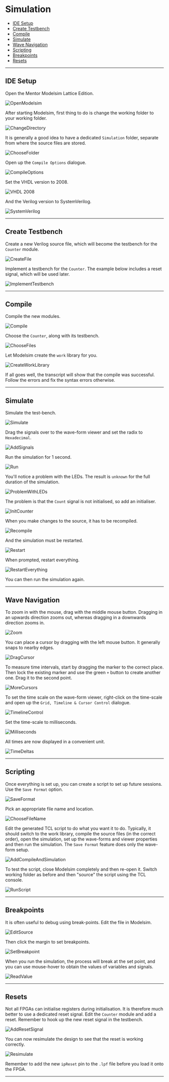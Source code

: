 # Simulation

- [IDE Setup](#ide-setup)
- [Create Testbench](#create-testbench)
- [Compile](#compile)
- [Simulate](#simulate)
- [Wave Navigation](#wave-navigation)
- [Scripting](#scripting)
- [Breakpoints](#breakpoints)
- [Resets](#resets)

--------------------------------------------------------------------------------

## IDE Setup

Open the Mentor Modelsim Lattice Edition.

![OpenModelsim](01_IDE_Setup/01_OpenModelsim.png)

After starting Modelsim, first thing to do is change the working folder to 
your working folder.

![ChangeDirectory](01_IDE_Setup/02_ChangeDirectory.png)

It is generally a good idea to have a dedicated `Simulation` folder, separate from where the source files are stored.

![ChooseFolder](01_IDE_Setup/03_ChooseFolder.png)

Open up the `Compile Options` dialogue.

![CompileOptions](01_IDE_Setup/04_CompileOptions.png)

Set the VHDL version to 2008.

![VHDL 2008](01_IDE_Setup/05_VHDL_2008.png)

And the Verilog version to SystemVerilog.

![SystemVerilog](01_IDE_Setup/06_SystemVerilog.png)

--------------------------------------------------------------------------------

## Create Testbench

Create a new Verilog source file, which will become the testbench for the 
`Counter` module.

![CreateFile](02_CreateTestbench/01_CreateFile.png)

Implement a testbench for the `Counter`.  The example below includes a reset 
signal, which will be used later.

![ImplementTestbench](02_CreateTestbench/02_ImplementTestbench.png)

--------------------------------------------------------------------------------

## Compile

Compile the new modules.

![Compile](03_Compile/01_Compile.png)

Choose the `Counter`, along with its testbench.

![ChooseFiles](03_Compile/02_ChooseFiles.png)

Let Modelsim create the `work` library for you.

![CreateWorkLibrary](03_Compile/03_CreateWorkLibrary.png)

If all goes well, the transcript will show that the compile was
successful.  Follow the errors and fix the syntax errors otherwise.

--------------------------------------------------------------------------------

## Simulate

Simulate the test-bench.

![Simulate](04_Simulate/01_Simulate.png)

Drag the signals over to the wave-form viewer and set the radix to `Hexadecimal`.

![AddSignals](04_Simulate/02_AddSignals.png)

Run the simulation for 1 second.

![Run](04_Simulate/03_Run.png)

You'll notice a problem with the LEDs.  The result is `unknown` for the full 
duration of the simulation.

![ProblemWithLEDs](04_Simulate/04_ProblemWithLEDs.png)

The problem is that the `Count` signal is not initialised, so add an initialiser.

![InitCounter](04_Simulate/05_InitCounter.png)

When you make changes to the source, it has to be recompiled.

![Recompile](04_Simulate/06_Recompile.png)

And the simulation must be restarted.

![Restart](04_Simulate/07_Restart.png)

When prompted, restart everything.

![RestartEverything](04_Simulate/08_RestartEverything.png)

You can then run the simulation again.

--------------------------------------------------------------------------------

## Wave Navigation

To zoom in with the mouse, drag with the middle mouse button. Dragging in an 
upwards direction zooms out, whereas dragging in a downwards direction zooms in.

![Zoom](05_WaveNavigation/01_Zoom.png)

You can place a cursor by dragging with the left mouse button.  It generally 
snaps to nearby edges.

![DragCursor](05_WaveNavigation/02_DragCursor.png)

To measure time intervals, start by dragging the marker to the correct
place.  Then lock the existing marker and use the green `+` button to create 
another one. Drag it to the second point.

![MoreCursors](05_WaveNavigation/03_MoreCursors.png)

To set the time scale on the wave-form viewer, right-click on the time-scale and open up the `Grid, Timeline & Cursor Control` dialogue.

![TimelineControl](05_WaveNavigation/04_TimelineControl.png)

Set the time-scale to milliseconds.

![Milliseconds](05_WaveNavigation/05_Milliseconds.png)

All times are now displayed in a convenient unit.

![TimeDeltas](05_WaveNavigation/06_TimeDeltas.png)

--------------------------------------------------------------------------------

## Scripting

Once everything is set up, you can create a script to set up
future sessions. Use the `Save Format` option.

![SaveFormat](06_Scripting/01_SaveFormat.png)

Pick an appropriate file name and location.

![ChooseFileName](06_Scripting/02_ChooseFileName.png)

Edit the generated TCL script to do what you want it to do.  Typically, it should
switch to the work library, compile the source files (in the correct order),
open the simulation, set up the wave-forms and viewer properties and then run
the simulation.  The `Save Format` feature does only the wave-form setup.

![AddCompileAndSimulation](06_Scripting/03_AddCompileAndSimulation.png)

To test the script, close Modelsim completely and then re-open it. Switch 
working folder as before and then "source" the script using the TCL console.

![RunScript](06_Scripting/04_RunScript.png)

--------------------------------------------------------------------------------

## Breakpoints

It is often useful to debug using break-points.  Edit the file in Modelsim.

![EditSource](07_Breakpoints/01_EditSource.png)

Then click the margin to set breakpoints.

![SetBreakpoint](07_Breakpoints/02_SetBreakpoint.png)

When you run the simulation, the process will break at the set point, and you 
can use mouse-hover to obtain the values of variables and signals.

![ReadValue](07_Breakpoints/03_ReadValue.png)

--------------------------------------------------------------------------------

## Resets

Not all FPGAs can initialise registers during initialisation.  It is therefore 
much better to use a dedicated reset signal.  Edit the `Counter` module and 
add a reset.  Remember to hook up the new reset signal in the testbench.

![AddResetSignal](08_Resets/01_AddResetSignal.png)

You can now resimulate the design to see that the reset is working correctly.

![Resimulate](08_Resets/02_Resimulate.png)

Remember to add the new `ipReset` pin to the `.lpf` file before you load it
onto the FPGA.

--------------------------------------------------------------------------------

